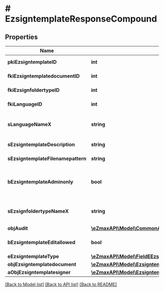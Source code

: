 # # EzsigntemplateResponseCompound

## Properties

Name | Type | Description | Notes
------------ | ------------- | ------------- | -------------
**pkiEzsigntemplateID** | **int** | The unique ID of the Ezsigntemplate |
**fkiEzsigntemplatedocumentID** | **int** | The unique ID of the Ezsigntemplatedocument | [optional]
**fkiEzsignfoldertypeID** | **int** | The unique ID of the Ezsignfoldertype. | [optional]
**fkiLanguageID** | **int** | The unique ID of the Language.  Valid values:  |Value|Description| |-|-| |1|French| |2|English| |
**sLanguageNameX** | **string** | The Name of the Language in the language of the requester |
**sEzsigntemplateDescription** | **string** | The description of the Ezsigntemplate |
**sEzsigntemplateFilenamepattern** | **string** | The filename pattern of the Ezsigntemplate | [optional]
**bEzsigntemplateAdminonly** | **bool** | Whether the Ezsigntemplate can be accessed by admin users only (eUserType&#x3D;Normal) |
**sEzsignfoldertypeNameX** | **string** | The name of the Ezsignfoldertype in the language of the requester | [optional]
**objAudit** | [**\eZmaxAPI\Model\CommonAudit**](CommonAudit.md) |  |
**bEzsigntemplateEditallowed** | **bool** | Whether the Ezsigntemplate if allowed to edit or not |
**eEzsigntemplateType** | [**\eZmaxAPI\Model\FieldEEzsigntemplateType**](FieldEEzsigntemplateType.md) |  | [optional]
**objEzsigntemplatedocument** | [**\eZmaxAPI\Model\EzsigntemplatedocumentResponse**](EzsigntemplatedocumentResponse.md) |  | [optional]
**aObjEzsigntemplatesigner** | [**\eZmaxAPI\Model\EzsigntemplatesignerResponseCompound[]**](EzsigntemplatesignerResponseCompound.md) |  |

[[Back to Model list]](../../README.md#models) [[Back to API list]](../../README.md#endpoints) [[Back to README]](../../README.md)
